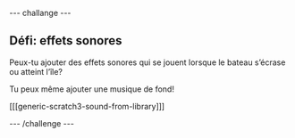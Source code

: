 --- challange ---

## Défi: effets sonores

Peux-tu ajouter des effets sonores qui se jouent lorsque le bateau s’écrase ou atteint l’île?

Tu peux même ajouter une musique de fond!

[[[generic-scratch3-sound-from-library]]]

--- /challenge ---